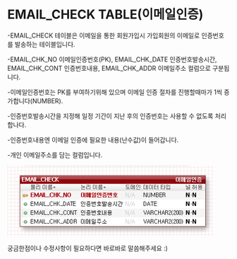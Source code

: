 # EMAIL_CHECK TABLE(이메일인증)


-EMAIL_CHECK 테이블은 이메일을 통한 회원가입시 가입회원의 이메일로 인증번호를 발송하는 테이블입니다.

-EMAIL_CHK_NO 이메일인증번호(PK), EMAIL_CHK_DATE 인증번호발송시간, EMAIL_CHK_CONT 인증번호내용, EMAIL_CHK_ADDR 이메일주소 컬럼으로 구분됩니다.

-이메일인증번호는 PK를 부여하기위해 있으며 이메일 인증 절차를 진행할때마가 1씩 증가합니다(NUMBER).

-인증번호발송시간을 지정해 일정 기간이 지난 후의 인증번호는 사용할 수 없도록 처리합나다.

-인증번호내용엔 이메일 인증에 필요한 내용(난수값)이 들어갑니다.

-개인 이메일주소를 담는 컬럼입니다.

![IMG](EMAIL_CHECK.PNG)


궁금한점이나 수정사항이 필요하다면 바로바로 말씀해주세요 :)